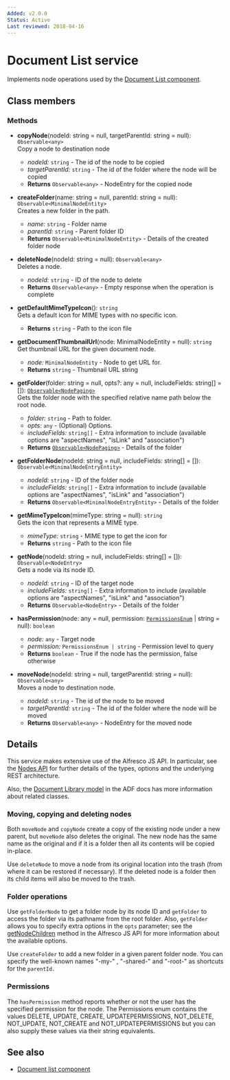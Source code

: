```yaml
---
Added: v2.0.0
Status: Active
Last reviewed: 2018-04-16
---
```


# Document List service

Implements node operations used by the [Document List component](../content-services/document-list.component.md).

## Class members

### Methods

-   **copyNode**(nodeId: string = null, targetParentId: string = null): `Observable<any>` <br/>
    Copy a node to destination node
    -   _nodeId:_ `string`  -  The id of the node to be copied
    -   _targetParentId:_ `string`  -  The id of the folder where the node will be copied
    -   **Returns** `Observable<any>` - NodeEntry for the copied node
-   **createFolder**(name: string = null, parentId: string = null): `Observable<MinimalNodeEntity>` <br/>
    Creates a new folder in the path.
    -   _name:_ `string`  -  Folder name
    -   _parentId:_ `string`  -  Parent folder ID
    -   **Returns** `Observable<MinimalNodeEntity>` - Details of the created folder node
-   **deleteNode**(nodeId: string = null): `Observable<any>` <br/>
    Deletes a node.
    -   _nodeId:_ `string`  -  ID of the node to delete
    -   **Returns** `Observable<any>` - Empty response when the operation is complete
-   **getDefaultMimeTypeIcon**(): `string` <br/>
    Gets a default icon for MIME types with no specific icon.
    -   **Returns** `string` - Path to the icon file
-   **getDocumentThumbnailUrl**(node: MinimalNodeEntity = null): `string` <br/>
    Get thumbnail URL for the given document node.
    -   _node:_ `MinimalNodeEntity`  -  Node to get URL for.
    -   **Returns** `string` - Thumbnail URL string
-   **getFolder**(folder: string = null, opts?: any = null, includeFields: string\[] =  \[]): [`Observable<NodePaging>`](../../lib/content-services/document-list/models/document-library.model.ts) <br/>
    Gets the folder node with the specified relative name path below the root node.
    -   _folder:_ `string`  -  Path to folder.
    -   _opts:_ `any`  - (Optional) Options.
    -   _includeFields:_ `string[]`  -  Extra information to include (available options are "aspectNames", "isLink" and "association")
    -   **Returns** [`Observable<NodePaging>`](../../lib/content-services/document-list/models/document-library.model.ts) - Details of the folder
-   **getFolderNode**(nodeId: string = null, includeFields: string\[] =  \[]): `Observable<MinimalNodeEntryEntity>` <br/>

    -   _nodeId:_ `string`  -  ID of the folder node
    -   _includeFields:_ `string[]`  -  Extra information to include (available options are "aspectNames", "isLink" and "association")
    -   **Returns** `Observable<MinimalNodeEntryEntity>` - Details of the folder

-   **getMimeTypeIcon**(mimeType: string = null): `string` <br/>
    Gets the icon that represents a MIME type.
    -   _mimeType:_ `string`  -  MIME type to get the icon for
    -   **Returns** `string` - Path to the icon file
-   **getNode**(nodeId: string = null, includeFields: string\[] =  \[]): `Observable<NodeEntry>` <br/>
    Gets a node via its node ID.
    -   _nodeId:_ `string`  -  ID of the target node
    -   _includeFields:_ `string[]`  -  Extra information to include (available options are "aspectNames", "isLink" and "association")
    -   **Returns** `Observable<NodeEntry>` - Details of the folder
-   **hasPermission**(node: any = null, permission: [`PermissionsEnum`](../../lib/core/models/permissions.enum.ts) | string = null): `boolean` <br/>

    -   _node:_ `any`  -  Target node
    -   _permission:_ `PermissionsEnum | string`  -  Permission level to query
    -   **Returns** `boolean` - True if the node has the permission, false otherwise

-   **moveNode**(nodeId: string = null, targetParentId: string = null): `Observable<any>` <br/>
    Moves a node to destination node.
    -   _nodeId:_ `string`  -  The id of the node to be moved
    -   _targetParentId:_ `string`  -  The id of the folder where the node will be moved
    -   **Returns** `Observable<any>` - NodeEntry for the moved node

## Details

This service makes extensive use of the Alfresco JS API. In particular,
see the
[Nodes API](https://github.com/Alfresco/alfresco-js-api/blob/master/src/alfresco-core-rest-api/docs/NodesApi.md#getNodeChildren)
for further details of the types, options and the underlying REST architecture.

Also, the [Document Library model](document-library.model.md) in the ADF docs has
more information about related classes.

### Moving, copying and deleting nodes

Both `moveNode` and `copyNode` create a copy of the existing node under a new
parent, but `moveNode` also deletes the original. The new node has the same
name as the original and if it is a folder then all its contents will be copied
in-place.

Use `deleteNode` to move a node from its original location into the trash (from
where it can be restored if necessary). If the deleted node is a folder then its
child items will also be moved to the trash.

### Folder operations

Use `getFolderNode` to get a folder node by its node ID and `getFolder` to access
the folder via its pathname from the root folder. Also, `getFolder` allows you to
specify extra options in the `opts` parameter; see the
[getNodeChildren](https://github.com/Alfresco/alfresco-js-api/blob/master/src/alfresco-core-rest-api/docs/NodesApi.md#getNodeChildren)
method in the Alfresco JS API for more information about the available options.

Use `createFolder` to add a new folder in a given parent folder node. You can
specify the well-known names "-my-" , "-shared-" and "-root-" as shortcuts for
the `parentId`.

### Permissions

The `hasPermission` method reports whether or not the user has the specified permission for the
node. The Permissions enum contains the values DELETE, UPDATE, CREATE, UPDATEPERMISSIONS, NOT_DELETE, NOT_UPDATE, NOT_CREATE and NOT_UPDATEPERMISSIONS but you can also supply these
values via their string equivalents.

## See also

-   [Document list component](document-list.component.md)
